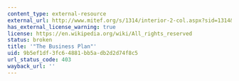 ```yaml
---
content_type: external-resource
external_url: http://www.mitef.org/s/1314/interior-2-col.aspx?sid=1314&gid=5&pgid=5817
has_external_license_warning: true
license: https://en.wikipedia.org/wiki/All_rights_reserved
status: broken
title: '"The Business Plan"'
uid: 9b5ef1df-3fc6-4881-bb5a-db2d2d74f8c5
url_status_code: 403
wayback_url: ''
---
```

